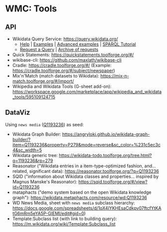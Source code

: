 # WMC: Tools

## API
* Wikidata Query Service: https://query.wikidata.org/
  * [Help](https://www.wikidata.org/wiki/Wikidata:SPARQL_query_service/Wikidata_Query_Help) | [Examples](https://www.wikidata.org/wiki/Wikidata:SPARQL_query_service/queries/examples) | [Advanced examples](https://www.wikidata.org/wiki/Wikidata:SPARQL_query_service/queries/examples/advanced) | [SPARQL Tutorial](https://www.wikidata.org/wiki/Wikidata:SPARQL_tutorial)
  * [Request a Query](https://www.wikidata.org/wiki/Wikidata:Request_a_query) | [Archive of requests](https://www.wikidata.org/wiki/Wikidata:Request_a_query/Archive)
* Quick Statements: https://quickstatements.toolforge.org/#/
* wikibase-cli: https://github.com/maxlath/wikibase-cli
* Cradle: https://cradle.toolforge.org/#/ (Example: https://cradle.toolforge.org/#/subject/newspaper)
* Mix'n'Match (match datasets to Wikidata): https://mix-n-match.toolforge.org/#/import/
* Wikipedia and Wikidata Tools (G-sheet add-on): https://workspace.google.com/marketplace/app/wikipedia_and_wikidata_tools/595109124715

## DataViz
Using `news media` ([Q1193236](https://www.wikidata.org/wiki/Q1193236)) as seed:
* Wikidata Graph Builder: https://angryloki.github.io/wikidata-graph-builder/?item=Q1193236&property=P279&mode=reverse&sc_color=%231c5ec3c4&sc_width=5
* Wikidata generic tree: https://wikidata-todo.toolforge.org/tree.html?q=1193236&rp=279
* Reasonator ("Wikidata entries in a item-type-optimized fashion, and… related, significant data): https://reasonator.toolforge.org/?q=Q1193236
* SQID ("information about Wikidata classes and properties…  inspired by Magnus Manske's Reasonator): https://sqid.toolforge.org/#/view?id=Q1193236
* mataphacts ("demo system based on the open Wikidata knowledge graph"): https://wikidata.metaphacts.com/resource/wd:Q1193236
* WD News Media, sheet with `news media` subclass hierarchy: https://docs.google.com/spreadsheets/d/1oX4IYKHEsaCdkpv07ftcfYtKAtG6mRm5eYA5P-GIEMI/edit#gid=0)
* Template:Subclass list (with link to building query): https://m.wikidata.org/wiki/Template:Subclass_list
